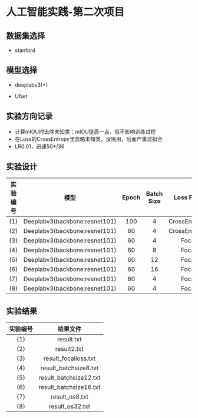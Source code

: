 # 人工智能实践-第二次项目

## 数据集选择

- stanford

## 模型选择

- deeplabv3(+)

- UNet

## 实验方向记录

- 计算mIOU时去除未知类：mIOU提高一点，但不影响训练过程
- 在Loss的CrossEntropy里忽略未知类，没啥用，后面严重过拟合
- LR0.01，迅速50+/36

## 实验设计

| 实验编号  |       模型                    | Epoch      | Batch Size |  Loss Function   | Optimizer | Learning Rate |  output_stride   | Pre-Trained |
| :------: | :---------------------------: | :--------: | :--------: | :--------------: | :-------: | :-----------: | :--------------: | :---------: |
|   (1)    | Deeplabv3(backbone:resnet101) |    100     |     4      | CrossEntropyLoss |    SGD    |     0.05      |        16        |  resnet101  |
|   (2)    | Deeplabv3(backbone:resnet101) |     60     |     4      | CrossEntropyLoss |    SGD    |     0.01      |        16        |  resnet101  |
|   (3)    | Deeplabv3(backbone:resnet101) |     60     |     4      |    Focalloss     |    SGD    |     0.01      |        16        |  resnet101  |
|   (4)    | Deeplabv3(backbone:resnet101) |     60     |     8      |    Focalloss     |    SGD    |     0.01      |        16        |  resnet101  |
|   (5)    | Deeplabv3(backbone:resnet101) |     60     |     12     |    Focalloss     |    SGD    |     0.01      |        16        |  resnet101  |
|   (6)    | Deeplabv3(backbone:resnet101) |     60     |     16     |    Focalloss     |    SGD    |     0.01      |        16        |  resnet101  |
|   (7)    | Deeplabv3(backbone:resnet101) |     60     |     4      |    Focalloss     |    SGD    |     0.01      |        8         |  resnet101  |
|   (8)    | Deeplabv3(backbone:resnet101) |     60     |     4      |    Focalloss     |    SGD    |     0.01      |        32        |  resnet101  |

## 实验结果
| 实验编号  |        结果文件           | 
| :------: | :----------------------: |
|   (1)    | result.txt |
|   (2)    | result2.txt |
|   (3)    | result_focalloss.txt |
|   (4)    | result_batchsize8.txt |
|   (5)    | result_batchsize12.txt |
|   (6)    | result_batchsize16.txt |
|   (7)    | result_os8.txt |
|   (8)    | result_os32.txt |
